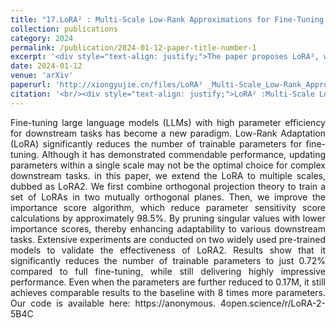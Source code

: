 ```yaml
---
title: "17.LoRA² : Multi-Scale Low-Rank Approximations for Fine-Tuning Large Language Models"
collection: publications
category: 2024
permalink: /publication/2024-01-12-paper-title-number-1
excerpt: '<div style="text-align: justify;">The paper proposes LoRA², which trains LoRAs on orthogonal planes, improves the importance score algorithm, and shows better performance than baselines in fine - tuning large language models with fewer parameters.</div>'
date: 2024-01-12
venue: 'arXiv'
paperurl: 'http://xiongyujie.cn/files/LoRA² _Multi-Scale_Low-Rank_Approximations_for_Fine-Tuning_Large_Language_Models.pdf'
citation: '<br/><div style="text-align: justify;">LoRA² :Multi-Scale Low-Rank Approximations for Fine-Tuning Large Language Models, J.-C. Zhang, Y.-J. Xiong*, X.-H. Qiu, D.-H. Zhu, C.-M. Xia, arxiv preprint, arxiv:2408.06854 (2024)</div>'
---
```


<div style="text-align: justify;">Fine-tuning large language models (LLMs) with high parameter efficiency for downstream tasks has become a new paradigm. Low-Rank Adaptation (LoRA) significantly reduces the number of trainable parameters for fine-tuning. Although it has demonstrated commendable performance, updating parameters within a single scale may not be the optimal choice for complex downstream tasks. in this paper, we extend the LoRA to multiple scales, dubbed as LoRA2. We first combine orthogonal projection theory to train a set of LoRAs in two mutually orthogonal planes. Then, we improve the importance score algorithm, which reduce parameter sensitivity score calculations by approximately 98.5%. By pruning singular values with lower importance scores, thereby enhancing adaptability to various downstream tasks. Extensive experiments are conducted on two widely used pre-trained models to validate the effectiveness of LoRA2. Results show that it significantly reduces the number of trainable parameters to just 0.72% compared to full fine-tuning, while still delivering highly impressive performance. Even when the parameters are further reduced to 0.17M, it still achieves comparable results to the baseline with 8 times more parameters. Our code is available here: https://anonymous. 4open.science/r/LoRA-2-5B4C</div>

<br/>
